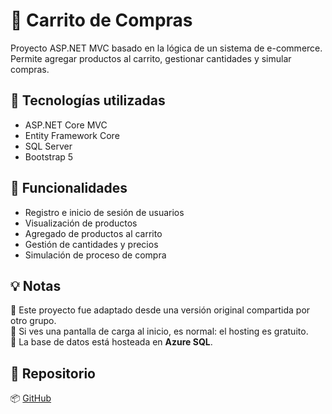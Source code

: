 # 🛒 Carrito de Compras

Proyecto ASP.NET MVC basado en la lógica de un sistema de e-commerce.  
Permite agregar productos al carrito, gestionar cantidades y simular compras.

## 🚀 Tecnologías utilizadas

- ASP.NET Core MVC
- Entity Framework Core
- SQL Server
- Bootstrap 5

## 🧩 Funcionalidades

- Registro e inicio de sesión de usuarios
- Visualización de productos
- Agregado de productos al carrito
- Gestión de cantidades y precios
- Simulación de proceso de compra

## 💡 Notas

🔹 Este proyecto fue adaptado desde una versión original compartida por otro grupo.  
🔹 Si ves una pantalla de carga al inicio, es normal: el hosting es gratuito.  
🔹 La base de datos está hosteada en **Azure SQL**.

## 🔗 Repositorio

📦 [GitHub](https://github.com/gustavoarios/CarritoDeCompras)

